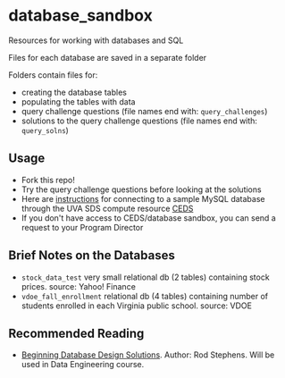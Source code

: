 # database_sandbox
Resources for working with databases and SQL

Files for each database are saved in a separate folder

Folders contain files for:
- creating the database tables
- populating the tables with data
- query challenge questions (file names end with: `query_challenges`)
- solutions to the query challenge questions (file names end with: `query_solns`)

## Usage

- Fork this repo!
- Try the query challenge questions before looking at the solutions
- Here are [instructions](https://github.com/UVADS/database_sandbox/blob/main/connect_to_mysql_db.md) for connecting to a sample MySQL database through the UVA SDS compute resource [CEDS](https://rdweb.wvd.microsoft.com/arm/webclient/index.html)
- If you don't have access to CEDS/database sandbox, you can send a request to your Program Director

## Brief Notes on the Databases

- `stock_data_test` very small relational db (2 tables) containing stock prices. source: Yahoo! Finance
- `vdoe_fall_enrollment` relational db (4 tables) containing number of students enrolled in each Virginia public school. source: VDOE

## Recommended Reading

- [Beginning Database Design Solutions](https://www.amazon.com/Beginning-Database-Design-Solutions-Stephens/dp/0470385499/ref=asc_df_0470385499/?tag=hyprod-20&linkCode=df0&hvadid=312114711253&hvpos=&hvnetw=g&hvrand=1679045027820716934&hvpone=&hvptwo=&hvqmt=&hvdev=c&hvdvcmdl=&hvlocint=&hvlocphy=9010487&hvtargid=pla-525177332388&psc=1). Author: Rod Stephens. Will be used in Data Engineering course.
